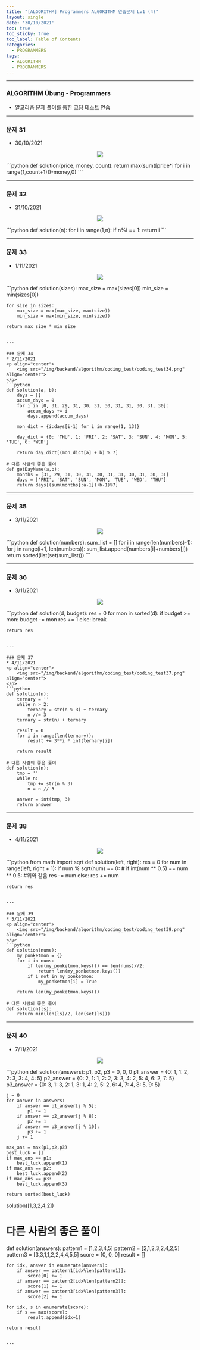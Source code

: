 ```yaml
---
title: "[ALGORITHM] Programmers ALGORITHM 연습문제 Lv1 (4)"
layout: single
date: '30/10/2021'
toc: true
toc_sticky: true
toc_label: Table of Contents
categories:
  - PROGRAMMERS
tags:
  - ALGORITHM
  - PROGRAMMERS
---
```


---
### ALGORITHM Übung - Programmers
* 알고리즘 문제 풀이를 통한 코딩 테스트 연습

---

### 문제 31
* 30/10/2021
<p align="center">
    <img src="/img/backend/algorithm/coding_test/coding_test31.png" align="center">
</p>
```python
def solution(price, money, count):
    return max(sum([price*i for i in range(1,count+1)])-money,0)
```

---

### 문제 32
* 31/10/2021
<p align="center">
    <img src="/img/backend/algorithm/coding_test/coding_test32.png" align="center">
</p>
```python
def solution(n):
    for i in range(1,n):
        if n%i == 1:
            return i
```

---

### 문제 33
* 1/11/2021
<p align="center">
    <img src="/img/backend/algorithm/coding_test/coding_test33.png" align="center">
</p>
```python
def solution(sizes):
    max_size = max(sizes[0])
    min_size = min(sizes[0])
    
    for size in sizes:
        max_size = max(max_size, max(size))
        min_size = max(min_size, min(size))
        
    return max_size * min_size
```

---

### 문제 34
* 2/11/2021
<p align="center">
    <img src="/img/backend/algorithm/coding_test/coding_test34.png" align="center">
</p>
```python
def solution(a, b):
    days = []
    accum_days = 0
    for i in [0, 31, 29, 31, 30, 31, 30, 31, 31, 30, 31, 30]:
        accum_days += i
        days.append(accum_days)

    mon_dict = {i:days[i-1] for i in range(1, 13)}

    day_dict = {0: 'THU', 1: 'FRI', 2: 'SAT', 3: 'SUN', 4: 'MON', 5: 'TUE', 6: 'WED'}

    return day_dict[(mon_dict[a] + b) % 7]

# 다른 사람의 좋은 풀이
def getDayName(a,b):
    months = [31, 29, 31, 30, 31, 30, 31, 31, 30, 31, 30, 31]
    days = ['FRI', 'SAT', 'SUN', 'MON', 'TUE', 'WED', 'THU']
    return days[(sum(months[:a-1])+b-1)%7]
```

---

### 문제 35
* 3/11/2021
<p align="center">
    <img src="/img/backend/algorithm/coding_test/coding_test35.png" align="center">
</p>
```python
def solution(numbers):
    sum_list = []
    for i in range(len(numbers)-1):
        for j in range(i+1, len(numbers)):
            sum_list.append(numbers[i]+numbers[j])
    return sorted(list(set(sum_list)))
```

---

### 문제 36
* 3/11/2021
<p align="center">
    <img src="/img/backend/algorithm/coding_test/coding_test36.png" align="center">
</p>
```python
def solution(d, budget):
    res = 0
    for mon in sorted(d):
        if budget >= mon:
            budget -= mon
            res += 1
        else:
            break
    
    return res
```

---

### 문제 37
* 4/11/2021
<p align="center">
    <img src="/img/backend/algorithm/coding_test/coding_test37.png" align="center">
</p>
```python
def solution(n):
    ternary = ''
    while n > 2:
        ternary = str(n % 3) + ternary
        n //= 3
    ternary = str(n) + ternary

    result = 0
    for i in range(len(ternary)):
        result += 3**i * int(ternary[i])

    return result

# 다른 사람의 좋은 풀이
def solution(n):
    tmp = ''
    while n:
        tmp += str(n % 3)
        n = n // 3

    answer = int(tmp, 3)
    return answer
```

---

### 문제 38
* 4/11/2021
<p align="center">
    <img src="/img/backend/algorithm/coding_test/coding_test38.png" align="center">
</p>
```python
from math import sqrt
def solution(left, right):
    res = 0
    for num in range(left, right + 1):
        if num % sqrt(num) == 0:
        # if int(num ** 0.5) == num ** 0.5: #위와 같음
                res -= num
            else:
                res += num

    return res
```

---

### 문제 39
* 5/11/2021
<p align="center">
    <img src="/img/backend/algorithm/coding_test/coding_test39.png" align="center">
</p>
```python
def solution(nums):
    my_ponketmon = {}
    for i in nums:
        if len(my_ponketmon.keys()) == len(nums)//2:
            return len(my_ponketmon.keys())
        if i not in my_ponketmon:
            my_ponketmon[i] = True
    
    return len(my_ponketmon.keys())

# 다른 사람의 좋은 풀이
def solution(ls):
    return min(len(ls)/2, len(set(ls)))
```

---

### 문제 40
* 7/11/2021
<p align="center">
    <img src="/img/backend/algorithm/coding_test/coding_test4.png" align="center">
</p>
```python
def solution(answers):
    p1, p2, p3 = 0, 0, 0
    p1_answer = {0: 1, 1: 2, 2: 3, 3: 4, 4: 5}
    p2_answer = {0: 2, 1: 1, 2: 2, 3: 3, 4: 2, 5: 4, 6: 2, 7: 5}
    p3_answer = {0: 3, 1: 3, 2: 1, 3: 1, 4: 2, 5: 2, 6: 4, 7: 4, 8: 5, 9: 5}

    j = 0
    for answer in answers:
        if answer == p1_answer[j % 5]:
            p1 += 1
        if answer == p2_answer[j % 8]:
            p2 += 1
        if answer == p3_answer[j % 10]:
            p3 += 1
        j += 1

    max_ans = max(p1,p2,p3)
    best_luck = []
    if max_ans == p1:
        best_luck.append(1)
    if max_ans == p2:
        best_luck.append(2)
    if max_ans == p3:
        best_luck.append(3)

    return sorted(best_luck)

solution([1,3,2,4,2])

# 다른 사람의 좋은 풀이
def solution(answers):
    pattern1 = [1,2,3,4,5]
    pattern2 = [2,1,2,3,2,4,2,5]
    pattern3 = [3,3,1,1,2,2,4,4,5,5]
    score = [0, 0, 0]
    result = []

    for idx, answer in enumerate(answers):
        if answer == pattern1[idx%len(pattern1)]:
            score[0] += 1
        if answer == pattern2[idx%len(pattern2)]:
            score[1] += 1
        if answer == pattern3[idx%len(pattern3)]:
            score[2] += 1

    for idx, s in enumerate(score):
        if s == max(score):
            result.append(idx+1)

    return result
```

---